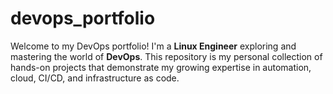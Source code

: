# devops_portfolio
Welcome to my DevOps portfolio! I'm a **Linux Engineer** exploring and mastering the world of **DevOps**. This repository is my personal collection of hands-on projects that demonstrate my growing expertise in automation, cloud, CI/CD, and infrastructure as code.
